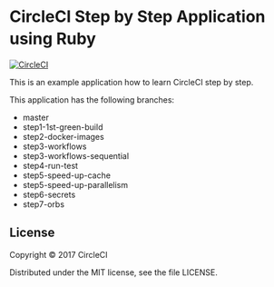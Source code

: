 # CircleCI Step by Step Application using Ruby　
[![CircleCI](https://circleci.com/gh/kurumai/circleci-step-by-step-ruby/tree/step1-1st-green-build.svg?style=svg)](https://circleci.com/gh/kurumai/circleci-step-by-step-ruby/tree/step1-1st-green-build)

This is an example application how to learn CircleCI step by step.

This application has the following branches: 

- master
- step1-1st-green-build
- step2-docker-images
- step3-workflows
- step3-workflows-sequential
- step4-run-test
- step5-speed-up-cache
- step5-speed-up-parallelism
- step6-secrets
- step7-orbs

## License

Copyright © 2017 CircleCI

Distributed under the MIT license, see the file LICENSE.
